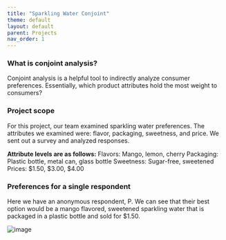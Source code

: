 ```yaml
---
title: "Sparkling Water Conjoint"
theme: default
layout: default
parent: Projects
nav_order: 1
---
```


### What is conjoint analysis? 
Conjoint analysis is a helpful tool to indirectly analyze consumer preferences. Essentially, which product attributes hold the most weight to consumers? 

### Project scope
For this project, our team examined sparkling water preferences. The attributes we examined were: flavor, packaging, sweetness, and price. We sent out a survey and analyzed responses.

**Attribute levels are as follows:**
Flavors: Mango, lemon, cherry
Packaging: Plastic bottle, metal can, glass bottle
Sweetness: Sugar-free, sweetened
Prices: $1.50, $3.00, $4.00

### Preferences for a single respondent
Here we have an anonymous respondent, P. We can see that their best option would be a mango flavored, sweetened sparkling water that is packaged in a plastic bottle and sold for $1.50. 

![image](https://user-images.githubusercontent.com/76073032/102925809-b2f34e80-4459-11eb-8c7a-b994d46db917.png)
